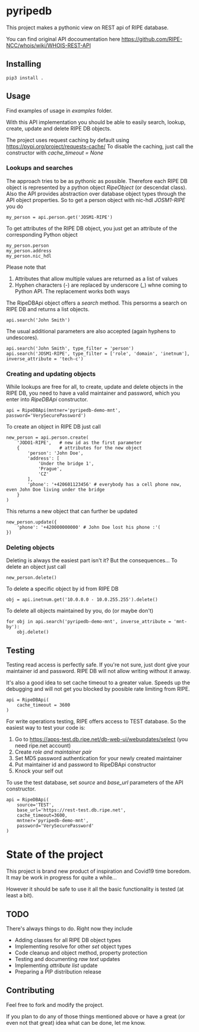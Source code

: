 # pyripedb

This project makes a pythonic view on REST api of RIPE database.

You can find original API docoumentation here https://github.com/RIPE-NCC/whois/wiki/WHOIS-REST-API

## Installing

    pip3 install .

## Usage

Find examples of usage in *examples* folder.

With this API implementation you should be able to easily search, lookup, create, update and delete RIPE DB objects.

The project uses request caching by default using https://pypi.org/project/requests-cache/
To disable the caching, just call the constructor with *cache_timeout = None*

### Lookups and searches

The approach tries to be as pythonic as possible. Therefore each RIPE DB object is represented by a python object *RipeObject* (or descendat class).
Also the API provides abstraction over database object types through the API object properties.
So to get a person object with nic-hdl *JOSM1-RIPE* you do

    my_person = api.person.get('JOSM1-RIPE')

To get attributes of the RIPE DB object, you just get an attribute of the corresponding Python object

    my_person.person
    my_person.address
    my_person.nic_hdl

Please note that

1. Attributes that allow multiple values are returned as a list of values
2. Hyphen characters (*-*) are replaced by underscore (*_*) whne coming to Python API. The replacement works both ways

The RipeDBApi object offers a *search* method. This persorms a search on RIPE DB and returns a list objects.

    api.search('John Smith')

The usual additional parameters are also accepted (again hyphens to undescores).

    api.search('John Smith', type_filter = 'person')
    api.search('JOSM1-RIPE', type_filter = ['role', 'domain', 'inetnum'], inverse_attribute = 'tech-c')

### Creating and updating objects

While lookups are free for all, to create, update and delete objects in the RIPE DB, you need to have a valid maintainer and password, which you enter into *RipeDBApi* constructor.

    api = RipeDBApi(mntner='pyripedb-demo-mnt', password='VerySecurePassword')

To create an object in RIPE DB just call

    new_person = api.person.create(
        'JODO1-RIPE',   # new id as the first parameter
        {               # attributes for the new object
            'person': 'John Doe',
            'address': [
                'Under the bridge 1',
                'Prague',
                'CZ'
            ],
            'phone': '+420601123456' # everybody has a cell phone now, even John Doe living under the bridge
        }
    )

This returns a new object that can further be updated

    new_person.update({
        'phone': '+420000000000' # John Doe lost his phone :'(
    })

### Deleting objects

Deleting is always the easiest part isn't it? But the consequences...
To delete an object just call

    new_person.delete()

To delete a specific object by id from RIPE DB

    obj = api.inetnum.get('10.0.0.0 - 10.0.255.255').delete()

To delete all objects maintained by you, do (or maybe don't)

    for obj in api.search('pyripedb-demo-mnt', inverse_attribute = 'mnt-by'):
        obj.delete()

## Testing

Testing read access is perfectly safe. If you're not sure, just dont give your maintainer id and password.
RIPE DB will not allow writing without it anway.

It's also a good idea to set cache timeout to a greater value. Speeds up the debugging and will not get you blocked by poosible rate limiting from RIPE.

    api = RipeDBApi(
        cache_timeout = 3600
    )

For write operations testing, RIPE offers access to TEST database. So the easiest way to test your code is:

1. Go to https://apps-test.db.ripe.net/db-web-ui/webupdates/select (you need ripe.net account)
2. Create *role and maintainer pair*
3. Set MD5 password authentication for your newly created maintainer
4. Put maintainer id and password to RipeDBApi constructor
5. Knock your self out

To use the test database, set *source* and *base_url* parameters of the API constructor.

    api = RipeDBApi(
        source='TEST',
        base_url='https://rest-test.db.ripe.net',
        cache_timeout=3600,
        mntner='pyripedb-demo-mnt',
        password='VerySecurePassword'
    )

# State of the project

This project is brand new product of inspiration and Covid19 time boredom.
It may be work in progress for quite a while...

However it should be safe to use it all the basic functionality is tested (at least a bit).

## TODO

There's always things to do.
Right now they include

* Adding classes for all RIPE DB object types
* Implementing resolve for other *set* object types
* Code cleanup and object method, property protection
* Testing and documenting *raw text* updates
* Implementing *attribute list* update
* Preparing a PIP distribution release

## Contributing

Feel free to fork and modify the project.

If you plan to do any of those things mentioned above or have a great (or even not that great) idea what can be done, let me know.

